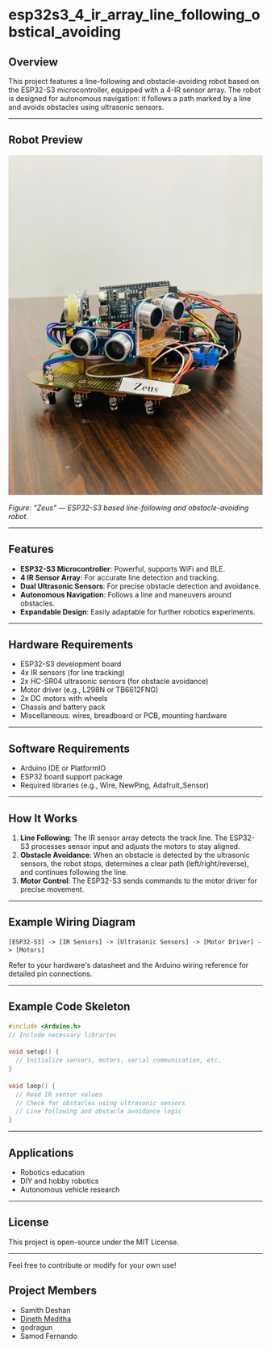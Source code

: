 # esp32s3_4_ir_array_line_following_obstical_avoiding

## Overview

This project features a line-following and obstacle-avoiding robot based on the ESP32-S3 microcontroller, equipped with a 4-IR sensor array. The robot is designed for autonomous navigation: it follows a path marked by a line and avoids obstacles using ultrasonic sensors.

---

## Robot Preview

![Robot Zeus](car.jpg)

*Figure: "Zeus" — ESP32-S3 based line-following and obstacle-avoiding robot.*

---

## Features

- **ESP32-S3 Microcontroller**: Powerful, supports WiFi and BLE.
- **4 IR Sensor Array**: For accurate line detection and tracking.
- **Dual Ultrasonic Sensors**: For precise obstacle detection and avoidance.
- **Autonomous Navigation**: Follows a line and maneuvers around obstacles.
- **Expandable Design**: Easily adaptable for further robotics experiments.

---

## Hardware Requirements

- ESP32-S3 development board
- 4x IR sensors (for line tracking)
- 2x HC-SR04 ultrasonic sensors (for obstacle avoidance)
- Motor driver (e.g., L298N or TB6612FNG)
- 2x DC motors with wheels
- Chassis and battery pack
- Miscellaneous: wires, breadboard or PCB, mounting hardware

---

## Software Requirements

- Arduino IDE or PlatformIO
- ESP32 board support package
- Required libraries (e.g., Wire, NewPing, Adafruit_Sensor)

---

## How It Works

1. **Line Following**: The IR sensor array detects the track line. The ESP32-S3 processes sensor input and adjusts the motors to stay aligned.
2. **Obstacle Avoidance**: When an obstacle is detected by the ultrasonic sensors, the robot stops, determines a clear path (left/right/reverse), and continues following the line.
3. **Motor Control**: The ESP32-S3 sends commands to the motor driver for precise movement.

---

## Example Wiring Diagram

```
[ESP32-S3] -> [IR Sensors] -> [Ultrasonic Sensors] -> [Motor Driver] -> [Motors]
```
Refer to your hardware's datasheet and the Arduino wiring reference for detailed pin connections.

---

## Example Code Skeleton

```cpp
#include <Arduino.h>
// Include necessary libraries

void setup() {
  // Initialize sensors, motors, serial communication, etc.
}

void loop() {
  // Read IR sensor values
  // Check for obstacles using ultrasonic sensors
  // Line following and obstacle avoidance logic
}
```

---

## Applications

- Robotics education
- DIY and hobby robotics
- Autonomous vehicle research

---

## License

This project is open-source under the MIT License.

---

Feel free to contribute or modify for your own use!

## Project Members
- Samith Deshan 
- [Dineth Meditha](https//github.com/dinethmeditha)
- godragun 
- Samod Fernando
